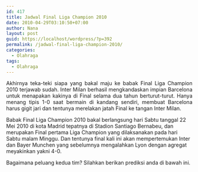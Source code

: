 ```yaml
---
id: 417
title: Jadwal Final Liga Champion 2010
date: 2010-04-29T03:10:50+07:00
author: Nana
layout: post
guid: https://localhost/wordpress/?p=392
permalink: /jadwal-final-liga-champion-2010/
categories:
  - Olahraga
tags:
  - Olahraga
---
```

<p style="text-align: justify;">
  Akhirnya teka-teki siapa yang bakal maju ke babak Final Liga Champion 2010 terjawab sudah. Inter Milan berhasil mengkandaskan impian Barcelona untuk menapakan kakinya di Final selama dua tahun berturut-turut. Hanya menang tipis 1-0 saat bermain di kandang sendiri, membuat Barcelona harus gigit jari dan tentunya merelakan jatah Final ke tangan Inter Milan.
</p>

Babak Final Liga Champion 2010 bakal berlangsung hari Sabtu tanggal 22 Mei 2010 di kota Madrid tepatnya di Stadion Santiago Bernabeu, dan merupakan Final pertama Liga Champion yang dilaksanakan pada hari Sabtu malam Minggu. Dan tentunya final kali ini akan mempertemukan Inter dan Bayer Munchen yang sebelumnya mengalahkan Lyon dengan agregat meyakinkan yakni 4-0.

Bagaimana peluang kedua tim? Silahkan berikan prediksi anda di bawah ini.